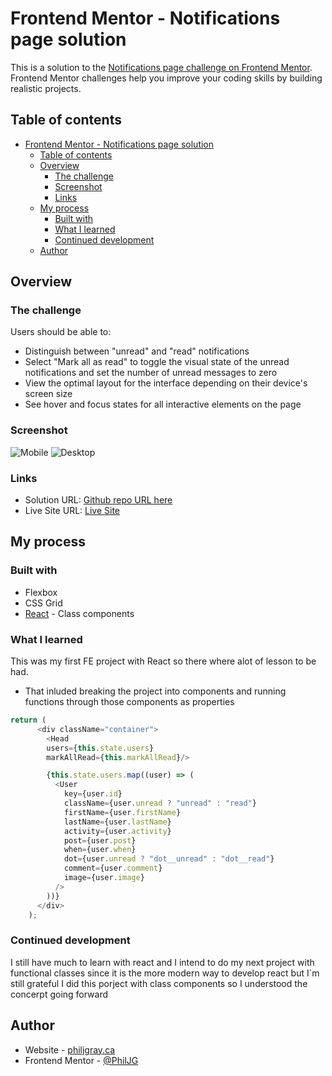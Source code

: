 # Frontend Mentor - Notifications page solution

This is a solution to the [Notifications page challenge on Frontend Mentor](https://www.frontendmentor.io/challenges/notifications-page-DqK5QAmKbC). Frontend Mentor challenges help you improve your coding skills by building realistic projects. 

## Table of contents

- [Frontend Mentor - Notifications page solution](#frontend-mentor---notifications-page-solution)
  - [Table of contents](#table-of-contents)
  - [Overview](#overview)
    - [The challenge](#the-challenge)
    - [Screenshot](#screenshot)
    - [Links](#links)
  - [My process](#my-process)
    - [Built with](#built-with)
    - [What I learned](#what-i-learned)
    - [Continued development](#continued-development)
  - [Author](#author)


## Overview

### The challenge

Users should be able to:

- Distinguish between "unread" and "read" notifications
- Select "Mark all as read" to toggle the visual state of the unread notifications and set the number of unread messages to zero
- View the optimal layout for the interface depending on their device's screen size
- See hover and focus states for all interactive elements on the page

### Screenshot

![Mobile](./design/screenshots/mobile-view.png/screenshot.jpg)
![Desktop](./design/screenshots/desktop-view.png/screenshot.jpg)

### Links

- Solution URL: [Github repo URL here](https://github.com/PhilJG/notification-page)
- Live Site URL: [Live Site](https://philjg.github.io/notification-page/)

## My process

### Built with

- Flexbox
- CSS Grid
- [React](https://reactjs.org/) - Class components

### What I learned

This was my first FE project with React so there where alot of lesson to be had. 
- That inluded breaking the project into components and running functions through those components as properties

```js
return (
      <div className="container">
        <Head 
        users={this.state.users} 
        markAllRead={this.markAllRead}/> 

        {this.state.users.map((user) => (
          <User
            key={user.id}
            className={user.unread ? "unread" : "read"}
            firstName={user.firstName}
            lastName={user.lastName}
            activity={user.activity}
            post={user.post}
            when={user.when}
            dot={user.unread ? "dot__unread" : "dot__read"}
            comment={user.comment}
            image={user.image}
          />
        ))}
      </div>
    );
```


### Continued development

I still have much to learn with react and I intend to do my next project with functional classes since it is the more modern way to develop react but I`m still grateful I did this porject with class components so I understood the concerpt going forward


## Author

- Website - [philjgray.ca](https://www.philjgray.ca)
- Frontend Mentor - [@PhilJG](https://www.frontendmentor.io/profile/PhilJG)